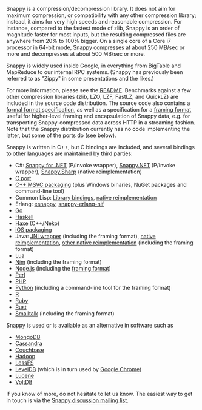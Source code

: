 Snappy is a compression/decompression library. It does not aim for maximum
compression, or compatibility with any other compression library; instead, it
aims for very high speeds and reasonable compression. For instance, compared
to the fastest mode of zlib, Snappy is an order of magnitude faster for most
inputs, but the resulting compressed files are anywhere from 20% to 100%
bigger. On a single core of a Core i7 processor in 64-bit mode, Snappy
compresses at about 250 MB/sec or more and decompresses at about 500 MB/sec
or more.

Snappy is widely used inside Google, in everything from BigTable and MapReduce
to our internal RPC systems. (Snappy has previously been referred to as "Zippy"
in some presentations and the likes.)

For more information, please see the [README](../README.md). Benchmarks against
a few other compression libraries (zlib, LZO, LZF, FastLZ, and QuickLZ) are
included in the source code distribution. The source code also contains a
[formal format specification](../format_description.txt), as well
as a specification for a [framing format](../framing_format.txt) useful for
higher-level framing and encapsulation of Snappy data, e.g. for transporting
Snappy-compressed data across HTTP in a streaming fashion. Note that the Snappy
distribution currently has no code implementing the latter, but some of the
ports do (see below).

Snappy is written in C++, but C bindings are included, and several bindings to
other languages are maintained by third parties:

* C#: [Snappy for .NET](http://snappy4net.codeplex.com/) (P/Invoke wrapper),
  [Snappy.NET](http://snappy.angeloflogic.com/) (P/Invoke wrapper),
  [Snappy.Sharp](https://github.com/jeffesp/Snappy.Sharp) (native
  reimplementation)
* [C port](http://github.com/andikleen/snappy-c)
* [C++ MSVC packaging](http://snappy.angeloflogic.com/) (plus Windows binaries,
  NuGet packages and command-line tool)
* Common Lisp: [Library bindings](http://flambard.github.com/thnappy/),
  [native reimplementation](https://github.com/brown/snappy)
* Erlang: [esnappy](https://github.com/thekvs/esnappy),
  [snappy-erlang-nif](https://github.com/fdmanana/snappy-erlang-nif)
* [Go](https://github.com/golang/snappy/)
* [Haskell](http://hackage.haskell.org/package/snappy)
* [Haxe](https://github.com/MaddinXx/hxsnappy) (C++/Neko)
* [iOS packaging](https://github.com/ideawu/snappy-ios)
* Java: [JNI wrapper](https://github.com/xerial/snappy-java) (including the
  framing format), [native reimplementation](http://code.google.com/p/jsnappy/),
  [other native reimplementation](https://github.com/dain/snappy) (including
  the framing format)
* [Lua](https://github.com/forhappy/lua-snappy)
* [Nim](https://github.com/status-im/nim-snappy) (including the framing format)
* [Node.js](https://github.com/kesla/node-snappy) (including the [framing
  format](https://github.com/kesla/node-snappy-stream))
* [Perl](http://search.cpan.org/dist/Compress-Snappy/)
* [PHP](https://github.com/kjdev/php-ext-snappy)
* [Python](http://pypi.python.org/pypi/python-snappy) (including a command-line
  tool for the framing format)
* [R](https://github.com/lulyon/R-snappy)
* [Ruby](https://github.com/miyucy/snappy)
* [Rust](https://github.com/BurntSushi/rust-snappy)
* [Smalltalk](https://github.com/mumez/sqnappy) (including the framing format)

Snappy is used or is available as an alternative in software such as

* [MongoDB](https://www.mongodb.com/)
* [Cassandra](http://cassandra.apache.org/)
* [Couchbase](http://www.couchbase.com/)
* [Hadoop](http://hadoop.apache.org/)
* [LessFS](http://www.lessfs.com/wordpress/)
* [LevelDB](https://github.com/google/leveldb) (which is in turn used by
  [Google Chrome](http://chrome.google.com/))
* [Lucene](http://lucene.apache.org/)
* [VoltDB](http://voltdb.com/)

If you know of more, do not hesitate to let us know. The easiest way to get in
touch is via the
[Snappy discussion mailing list](http://groups.google.com/group/snappy-compression).
